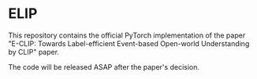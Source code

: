 # ELIP

This repository contains the official PyTorch implementation of the paper "E-CLIP: Towards Label-efficient Event-based Open-world Understanding by CLIP" paper.

The code will be released ASAP after the paper's decision.
